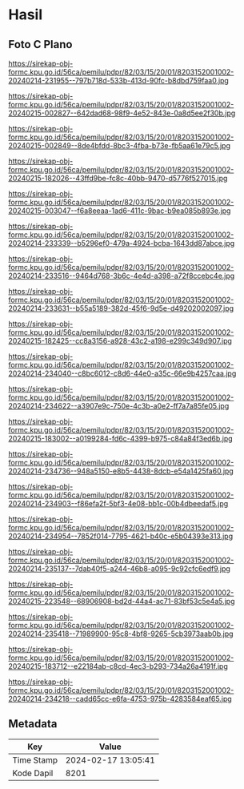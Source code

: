 # Hasil

## Foto C Plano

https://sirekap-obj-formc.kpu.go.id/56ca/pemilu/pdpr/82/03/15/20/01/8203152001002-20240214-231955--797b718d-533b-413d-90fc-b8dbd759faa0.jpg

https://sirekap-obj-formc.kpu.go.id/56ca/pemilu/pdpr/82/03/15/20/01/8203152001002-20240215-002827--642dad68-98f9-4e52-843e-0a8d5ee2f30b.jpg

https://sirekap-obj-formc.kpu.go.id/56ca/pemilu/pdpr/82/03/15/20/01/8203152001002-20240215-002849--8de4bfdd-8bc3-4fba-b73e-fb5aa61e79c5.jpg

https://sirekap-obj-formc.kpu.go.id/56ca/pemilu/pdpr/82/03/15/20/01/8203152001002-20240215-182026--43ffd9be-fc8c-40bb-9470-d5776f527015.jpg

https://sirekap-obj-formc.kpu.go.id/56ca/pemilu/pdpr/82/03/15/20/01/8203152001002-20240215-003047--f6a8eeaa-1ad6-411c-9bac-b9ea085b893e.jpg

https://sirekap-obj-formc.kpu.go.id/56ca/pemilu/pdpr/82/03/15/20/01/8203152001002-20240214-233339--b5296ef0-479a-4924-bcba-1643dd87abce.jpg

https://sirekap-obj-formc.kpu.go.id/56ca/pemilu/pdpr/82/03/15/20/01/8203152001002-20240214-233516--9464d768-3b6c-4e4d-a398-a72f8ccebc4e.jpg

https://sirekap-obj-formc.kpu.go.id/56ca/pemilu/pdpr/82/03/15/20/01/8203152001002-20240214-233631--b55a5189-382d-45f6-9d5e-d49202002097.jpg

https://sirekap-obj-formc.kpu.go.id/56ca/pemilu/pdpr/82/03/15/20/01/8203152001002-20240215-182425--cc8a3156-a928-43c2-a198-e299c349d907.jpg

https://sirekap-obj-formc.kpu.go.id/56ca/pemilu/pdpr/82/03/15/20/01/8203152001002-20240214-234040--c8bc6012-c8d6-44e0-a35c-66e9b4257caa.jpg

https://sirekap-obj-formc.kpu.go.id/56ca/pemilu/pdpr/82/03/15/20/01/8203152001002-20240214-234622--a3907e9c-750e-4c3b-a0e2-ff7a7a85fe05.jpg

https://sirekap-obj-formc.kpu.go.id/56ca/pemilu/pdpr/82/03/15/20/01/8203152001002-20240215-183002--a0199284-fd6c-4399-b975-c84a84f3ed6b.jpg

https://sirekap-obj-formc.kpu.go.id/56ca/pemilu/pdpr/82/03/15/20/01/8203152001002-20240214-234736--948a5150-e8b5-4438-8dcb-e54a1425fa60.jpg

https://sirekap-obj-formc.kpu.go.id/56ca/pemilu/pdpr/82/03/15/20/01/8203152001002-20240214-234903--f86efa2f-5bf3-4e08-bb1c-00b4dbeedaf5.jpg

https://sirekap-obj-formc.kpu.go.id/56ca/pemilu/pdpr/82/03/15/20/01/8203152001002-20240214-234954--7852f014-7795-4621-b40c-e5b04393e313.jpg

https://sirekap-obj-formc.kpu.go.id/56ca/pemilu/pdpr/82/03/15/20/01/8203152001002-20240214-235137--7dab40f5-a244-46b8-a095-9c92cfc6edf9.jpg

https://sirekap-obj-formc.kpu.go.id/56ca/pemilu/pdpr/82/03/15/20/01/8203152001002-20240215-223548--68906908-bd2d-44a4-ac71-83bf53c5e4a5.jpg

https://sirekap-obj-formc.kpu.go.id/56ca/pemilu/pdpr/82/03/15/20/01/8203152001002-20240214-235418--71989900-95c8-4bf8-9265-5cb3973aab0b.jpg

https://sirekap-obj-formc.kpu.go.id/56ca/pemilu/pdpr/82/03/15/20/01/8203152001002-20240215-183712--e22184ab-c8cd-4ec3-b293-734a26a4191f.jpg

https://sirekap-obj-formc.kpu.go.id/56ca/pemilu/pdpr/82/03/15/20/01/8203152001002-20240214-234218--cadd65cc-e6fa-4753-975b-4283584eaf65.jpg


## Metadata

| Key        | Value               |
| ---------- | ------------------- |
| Time Stamp | 2024-02-17 13:05:41 |
| Kode Dapil | 8201                |



